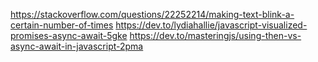 

https://stackoverflow.com/questions/22252214/making-text-blink-a-certain-number-of-times
https://dev.to/lydiahallie/javascript-visualized-promises-async-await-5gke
https://dev.to/masteringjs/using-then-vs-async-await-in-javascript-2pma

<!-- THIS is the JSX for slider along with the WORDLE Title -->
<!-- <div className='relative w-full h-24 bg-[#121213] border-b-2 border-b-[#c8d4e8]' >
      <div className={'relative h-full font-TMS flex centerStage place-items-center text-white text-4xl font-extrabold tracking-wide subpixel-antialiased'}>
        Wordle
      </div>

      <label className="absolute min-w-fit  inline-flex justify-start items-center cursor-pointer top-1/2 left-[85%] -translate-y-1/2">
        <input type="checkbox" value="" className="sr-only peer" onClick= {handleMode}/>
        <div className="dmButton"></div>
      </label>

</div> -->

<!-- 

// <div className='font-TMS flex justify-center bg-[#121213] p-6 text-white text-4xl font-extrabold tracking-wide subpixel-antialiased border-b-2 border-b-[#c8d4e8]' >
    //   Wordle
// </div>  
    
     -->

<!-- Features:

1. Local Storage
2. Responsive App - Boxes need smoother a change, NavBar needs update
3. Overlay - Working currently
5. Make custom hooks to replace useEffects in Box
6. Implement Immer
 -->

 <!-- import { useImmer } from 'use-immer' -->
 <!-- Use Immer to replace deepCopify repetition -->